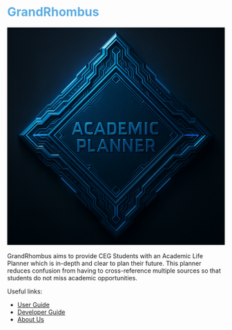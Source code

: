 <h1 style="color:#5DADE2;">
    GrandRhombus
</h1>

![Academic Planner](/docs/assets/GrandRhombus.png)

 GrandRhombus aims to provide CEG Students with an Academic Life Planner which is in-depth and clear to plan their future. This planner reduces confusion from having to cross-reference multiple sources so that students do not miss academic opportunities.


Useful links:
* [User Guide](UserGuide.md)
* [Developer Guide](DeveloperGuide.md)
* [About Us](AboutUs.md)
